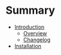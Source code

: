 # Summary

* [Introduction](README.md)
   * [Overview](introduction/overview.md)
   * [Changelog](introduction/changelog.md)
* [Installation](installation.md)

